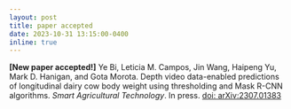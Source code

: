 ```yaml
---
layout: post
title: paper accepted
date: 2023-10-31 13:15:00-0400
inline: true
---
```

<strong>[New paper accepted!]</strong> Ye Bi, Leticia M. Campos, Jin Wang, Haipeng Yu, Mark D. Hanigan, and Gota Morota. Depth video data-enabled predictions of longitudinal dairy cow body weight using thresholding and Mask R-CNN algorithms. <i>Smart Agricultural Technology</i>. In press. [doi: arXiv:2307.01383](https://arxiv.org/abs/2307.01383)